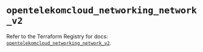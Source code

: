 # `opentelekomcloud_networking_network_v2`

Refer to the Terraform Registry for docs: [`opentelekomcloud_networking_network_v2`](https://registry.terraform.io/providers/opentelekomcloud/opentelekomcloud/1.36.28/docs/resources/networking_network_v2).
